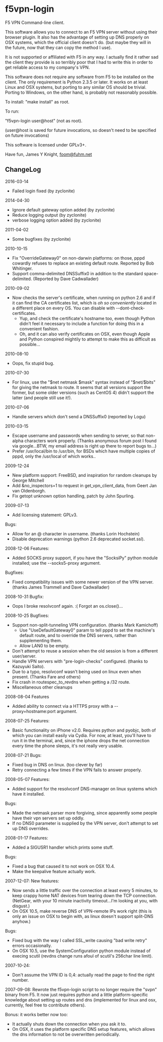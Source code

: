 f5vpn-login
===========
F5 VPN Command-line client.

This software allows you to connect to an F5 VPN server without using their
browser plugin. It also has the advantage of setting up DNS properly on OSX
systems, which the official client doesn't do. (but maybe they will in the
future, now that they can copy the method I use).

It is not supported or affiliated with F5 in any way. I actually find it rather
sad the client they provide is so terribly poor that I had to write this in
order to get reliable access to my company's VPN.

This software does not require any software from F5 to be installed on the
client. The only requirement is Python 2.3.5 or later. It works on at least
Linux and OSX systems, but porting to any similar OS should be trivial. Porting
to Windows, on the other hand, is probably not reasonably possible.

To install:
"make install" as root.

To run:

"f5vpn-login user@host" (not as root).

(user@host is saved for future invocations, so doesn't need to be
specified on future invocations)

This software is licensed under GPLv3+.

Have fun,
James Y Knight, <foom@fuhm.net>

ChangeLog
---------
2016-03-14
 - Failed login fixed (by zyclonite)

2014-04-30
 - Ignore default gateway option added (by zyclonite)
 - Reduce logging output (by zyclonite)
 - verbose logging option added (by zyclonite)

2011-04-02
 - Some bugfixes (by zyclonite)

2010-10-15
 - Fix "OverrideGateway0" on non-darwin platforms: on those, pppd cowardly
   refuses to replace an existing default route. Reported by Bob Whitinger.
 - Support comma-delimited DNSSuffix0 in addition to the standard
   space-delimited. (Reported by Dave Cadwallader)

2010-09-02
 - Now checks the server's certificate, when running on python 2.6 and if it can
   find the CA certificates list, which is *oh so conveniently* located in a
   different place on every OS. You can disable with --dont-check-certificates.
   - Yup, and check the certificate's hostname too, even though Python didn't
     feel it necessary to include a function for doing this in a convenient fashion.
   - Oh, and it can also verify certificates on OSX, even though Apple and
     Python conspired mightily to attempt to make this as difficult as
     possible...

2010-08-10
 - Oops, fix stupid bug.

2010-07-30
 - For linux, use the "$net netmask $mask" syntax instead of "$net/$bits" for
   giving the netmask to route. It seems that all versions support the former,
   but some older versions (such as CentOS 4) didn't support the latter (and
   people still use it!).

2010-07-06
 - Handle servers which don't send a DNSSuffix0 (reported by Logu)

2010-03-15
 - Escape username and passwords when sending to server, so that non-alpha
   characters work properly. (Thanks anonymous forum post I found via
   google...BTW, my email address is right up there to report bugs to...)
 - Prefer /usr/local/bin to /usr/bin, for BSDs which have multiple copies of
   pppd, only the /usr/local of which works..

2009-12-24
 - New platform support: FreeBSD, and inspiration for random cleanups by George Mitchell
 - Add &no_inspectors=1 to request in get_vpn_client_data, from Geert Jan van
   Oldenborgh.
 - Fix getopt unknown option handling, patch by John Spurling.

2009-07-13
 - Add licensing statement: GPLv3.

 Bugs:
 - Allow for an @ character in username. (thanks Lorin Hochstein)
 - Disable deprecation warnings (python 2.6 deprecated socket.ssl).

2008-12-06
 Features:
 - Added SOCKS proxy support, if you have the "SocksiPy" python module
   installed; use the --socks5-proxy argument.

 Bugfixes:
 - Fixed compatibility issues with some newer version of the VPN server.
   (thanks James Trammell and Dave Cadwallader)

2008-10-31
 Bugfix:
 - Oops I broke resolvconf again. :( Forgot an os.close()...

2008-10-25
 Bugfixes:
 - Support non-split-tunneling VPN configuration. (thanks Mark Kamichoff)
   - Use "UseDefaultGateway0" param to tell pppd to set the machine's default
     route, and to override the DNS servers, rather than supplementing them.
   - Allow LAN0 to be empty.
 - Don't attempt to reuse a session when the old session is from a different
   user/server.
 - Handle VPN servers with "pre-login-checks" configured. (thanks to Kazuyuki
   Saito).
 - Due to a typo, resolvconf wasn't being used on linux even when present.
   (Thanks Fare and others)
 - Fix crash in routespec_to_revdns when getting a /32 route.
 - Miscellaneous other cleanups

2008-08-04
 Features
 - Added ability to connect via a HTTPS proxy with a --proxy=hostname:port argument.

2008-07-25
 Features:
 - Basic functionality on iPhone v2.0. Requires python and pyobjc, both of which
   you can install easily via Cydia. For now, at least, you'll have to run it in
   the terminal, and, since the iphone drops the net connection every time the
   phone sleeps, it's not really very usable.

2008-07-21
 Bugs:
 - Fixed bug in DNS on linux. (too clever by far)
 - Retry connecting a few times if the VPN fails to answer properly.

2008-05-07
 Features:
 - Added support for the resolvconf DNS-manager on linux systems which have it installed.

 Bugs:
 - Made the netmask parser more forgiving, since apparently some people have
   their vpn servers set up oddly.
 - If no DNS0 parameter is supplied by the VPN server, don't attempt to set up
   DNS overrides.

2008-01-17
 Features:
 - Added a SIGUSR1 handler which prints some stuff.

 Bugs:
 - Fixed a bug that caused it to not work on OSX 10.4.
 - Make the keepalive feature actually work.

2007-12-07:
 New features:
 - Now sends a little traffic over the connection at least every 5 minutes, to
   keep crappy home NAT devices from tearing down the TCP connection.  (NetGear,
   with your 10 minute inactivity timeout...I'm looking at you, with disgust.)
 - On OSX 10.5, make reverse DNS of VPN-remote IPs work right (this is only an
   issue on OSX to begin with, as linux doesn't support split-DNS anyhow.)

 Bugs:
 - Fixed bug with the way I called SSL_write causing "bad write retry" errors occasionally.
 - On OSX 10.5, use the SystemConfiguration python module instead of execing
   scutil (revdns change runs afoul of scutil's 256char line limit).

2007-10-24:
 - Don't assume the VPN ID is 0,4: actually read the page to find the right number.

2007-09-08:
  Rewrote the f5vpn-login script to no longer require the "svpn" binary
  from F5. It now just requires python and a little platform-specific
  knowledge about setting up routes and dns (implemented for linux and
  osx, currently, feel free to contribute others).

  Bonus: it works better now too:
  - It actually shuts down the connection when you ask it to.
  - On OSX, it uses the platform specific DNS setup features, which
	allows the dns information to not be overwritten periodically.
